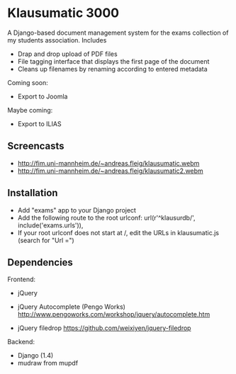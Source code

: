 Klausumatic 3000
================

A Django-based document management system for the exams collection of my students association. Includes

- Drap and drop upload of PDF files
- File tagging interface that displays the first page of the document
- Cleans up filenames by renaming according to entered metadata

Coming soon:
- Export to Joomla

Maybe coming:
- Export to ILIAS

Screencasts
-----------

- http://fim.uni-mannheim.de/~andreas.fleig/klausumatic.webm
- http://fim.uni-mannheim.de/~andreas.fleig/klausumatic2.webm

Installation
------------

- Add "exams" app to your Django project
- Add the following route to the root urlconf:
  url(r'^klausurdb/', include('exams.urls')),
- If your root urlconf does not start at /, edit the URLs in klausumatic.js
  (search for "Url =")

Dependencies
------------

Frontend:

- jQuery

- jQuery Autocomplete (Pengo Works)
  http://www.pengoworks.com/workshop/jquery/autocomplete.htm
  
- jQuery filedrop
  https://github.com/weixiyen/jquery-filedrop
  
Backend:

- Django (1.4)
- mudraw from mupdf
